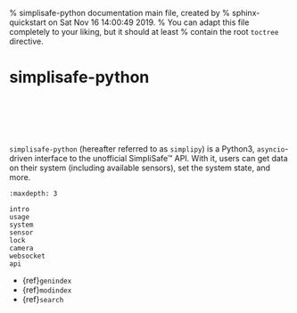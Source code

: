 % simplisafe-python documentation main file, created by
% sphinx-quickstart on Sat Nov 16 14:00:49 2019.
% You can adapt this file completely to your liking, but it should at least
% contain the root `toctree` directive.

# simplisafe-python

```{image} https://github.com/bachya/simplisafe-python/workflows/CI/badge.svg
```

```{image} https://img.shields.io/pypi/v/simplisafe-python.svg
```

```{image} https://img.shields.io/pypi/pyversions/simplisafe-python.svg
```

```{image} https://img.shields.io/pypi/l/simplisafe-python.svg
```

```{image} https://codecov.io/gh/bachya/simplisafe-python/branch/main/graph/badge.svg
```

```{image} https://api.codeclimate.com/v1/badges/f46d8b1dcfde6a2f683d/maintainability
```

`simplisafe-python` (hereafter referred to as `simplipy`) is a Python3,
`asyncio`-driven interface to the unofficial SimpliSafe™ API. With it, users can
get data on their system (including available sensors), set the system state,
and more.

```{toctree}
:maxdepth: 3

intro
usage
system
sensor
lock
camera
websocket
api
```

- {ref}`genindex`
- {ref}`modindex`
- {ref}`search`

